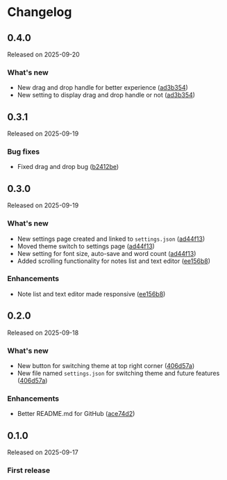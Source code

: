 # Changelog

## 0.4.0

Released on 2025-09-20

### What's new

- New drag and drop handle for better experience ([ad3b354](https://github.com/MCGirgin/notes/commit/ad3b35449639714fe8c8275f07e25b44a64167a8))
- New setting to display drag and drop handle or not ([ad3b354](https://github.com/MCGirgin/notes/commit/ad3b35449639714fe8c8275f07e25b44a64167a8))

## 0.3.1

Released on 2025-09-19

### Bug fixes

- Fixed drag and drop bug ([b2412be](https://github.com/MCGirgin/notes/commit/b2412be820d6e7c2a8f785779ab104a56940a04b))

## 0.3.0

Released on 2025-09-19

### What's new

- New settings page created and linked to `settings.json` ([ad44f13](https://github.com/MCGirgin/notes/commit/ad44f13c61c7b93440674ba81aab8eee03d7df41))
- Moved theme switch to settings page ([ad44f13](https://github.com/MCGirgin/notes/commit/ad44f13c61c7b93440674ba81aab8eee03d7df41))
- New setting for font size, auto-save and word count ([ad44f13](https://github.com/MCGirgin/notes/commit/ad44f13c61c7b93440674ba81aab8eee03d7df41))
- Added scrolling functionality for notes list and text editor ([ee156b8](https://github.com/MCGirgin/notes/commit/ee156b88df3a9045b5b515526f25d1096e8f1fa0))

### Enhancements

- Note list and text editor made responsive ([ee156b8](https://github.com/MCGirgin/notes/commit/ee156b88df3a9045b5b515526f25d1096e8f1fa0))

## 0.2.0

Released on 2025-09-18

### What's new

- New button for switching theme at top right corner ([406d57a](https://github.com/MCGirgin/notes/commit/406d57ae9163daf17a966dccdf73f4e80671ebf7))
- New file named `settings.json` for switching theme and future features ([406d57a](https://github.com/MCGirgin/notes/commit/406d57ae9163daf17a966dccdf73f4e80671ebf7))

### Enhancements

- Better README.md for GitHub ([ace74d2](https://github.com/MCGirgin/notes/commit/ace74d24e29ccb63df5ffc0c38febc5fde19b326))

## 0.1.0

Released on 2025-09-17

### First release
